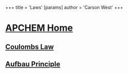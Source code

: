 +++
 title = 'Laws'
[params]
	author = 'Carson West'
+++
# [APCHEM Home](./../apchem-home/)

## [Coulombs Law](./../coulombs-law/)
## [Aufbau Principle](./../aufbau-principle/)
